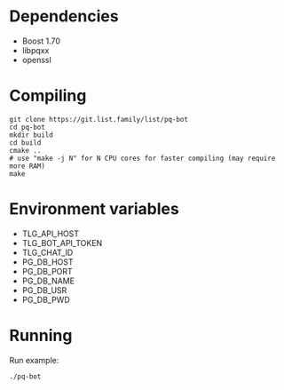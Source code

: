 # Dependencies

* Boost 1.70
* libpqxx	
* openssl

# Compiling

```
git clone https://git.list.family/list/pq-bot
cd pq-bot
mkdir build
cd build
cmake ..
# use "make -j N" for N CPU cores for faster compiling (may require more RAM)
make
```

# Environment variables

* TLG_API_HOST
* TLG_BOT_API_TOKEN 
* TLG_CHAT_ID
* PG_DB_HOST
* PG_DB_PORT
* PG_DB_NAME
* PG_DB_USR
* PG_DB_PWD

# Running

Run example:

```
./pq-bot
```
